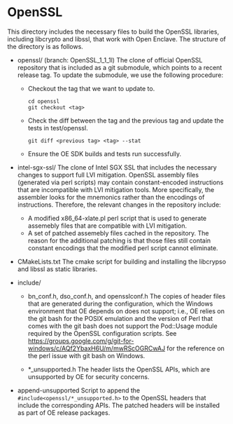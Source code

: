 OpenSSL
===========

This directory includes the necessary files to build the OpenSSL libraries, including libcrypto and libssl,
that work with Open Enclave. The structure of the directory is as follows.

- openssl/ (branch: OpenSSL_1_1_1l)
  The clone of official OpenSSL repository that is included as a git submodule, which points to
  a recent release tag. To update the submodule, we use the following procedure:
  - Checkout the tag that we want to update to.
    ```
    cd openssl
    git checkout <tag>
    ```
  - Check the diff between the tag and the previous tag and update the tests in test/openssl.
    ```
    git diff <previous tag> <tag> --stat
    ```
  - Ensure the OE SDK builds and tests run successfully.

- intel-sgx-ssl/
  The clone of Intel SGX SSL that includes the necessary changes to support full LVI mitigation.
  OpenSSL assembly files (generated via perl scripts) may contain constant-encoded instructions
  that are incompatible with LVI mitigation tools. More specifically, the assembler looks for
  the mnemonics rather than the encodings of instructions. Therefore, the relevant changes in the
  repository include:
  - A modified x86_64-xlate.pl perl script that is used to generate assemebly files that are compatible
    with LVI mitigation.
  - A set of patched assemebly files cached in the repository. The reason for the additional patching is
    that those files still contain constant encodings that the modified perl script cannot eliminate.

- CMakeLists.txt
  The cmake script for building and installing the libcrypso and libssl as static libraries.

- include/
  - bn_conf.h, dso_conf.h, and opensslconf.h
    The copies of header files that are generated during the configuration, which the Windows environment
    that OE depends on does not support; i.e., OE relies on the git bash for the POSIX emulation and
    the version of Perl that comes with the git bash does not support the Pod::Usage module required by the OpenSSL
    configuration scripts. See https://groups.google.com/g/git-for-windows/c/AQf2YbaxH6U/m/mwRScOGRCwAJ
    for the reference on the perl issue with git bash on Windows.

  - *_unsupported.h
    The header lists the OpenSSL APIs, which are unsupported by OE for security concerns.

- append-unsupported
  Script to append the `#include<openssl/*_unsupported.h>` to the OpenSSL headers that include the
  corresponding APIs. The patched headers will be installed as part of OE release packages.
